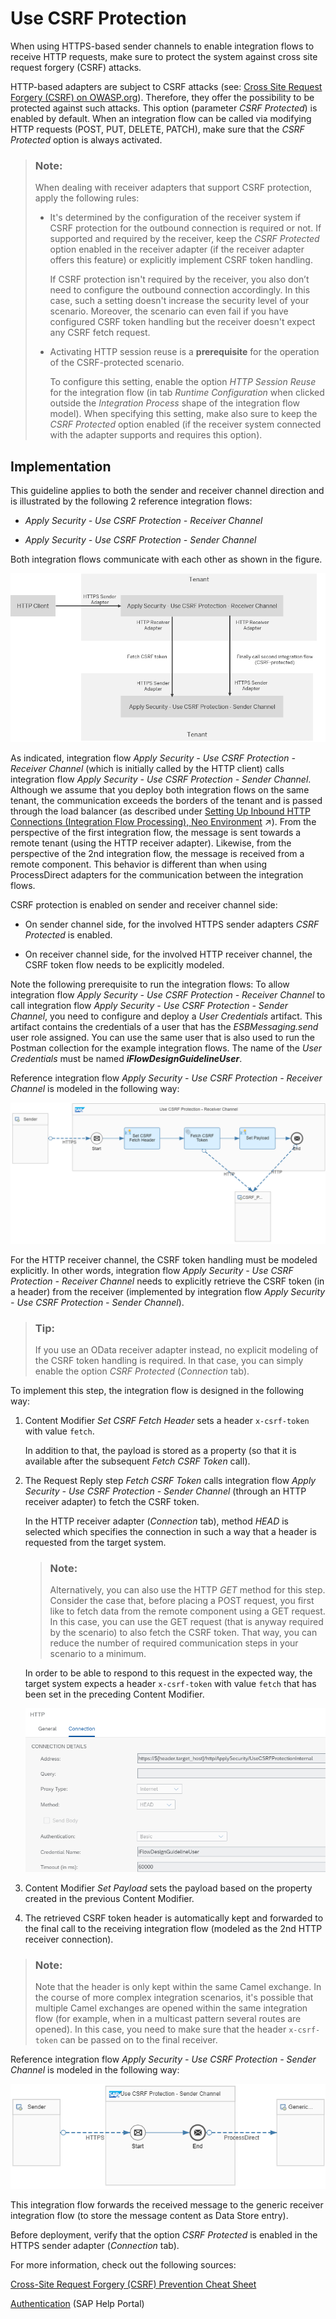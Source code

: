 <!-- loioa0765d56b6024f29a41a3a747f993499 -->

# Use CSRF Protection

When using HTTPS-based sender channels to enable integration flows to receive HTTP requests, make sure to protect the system against cross site request forgery \(CSRF\) attacks.

HTTP-based adapters are subject to CSRF attacks \(see: [Cross Site Request Forgery \(CSRF\) on OWASP.org](https://owasp.org/www-community/attacks/csrf)\). Therefore, they offer the possibility to be protected against such attacks. This option \(parameter *CSRF Protected*\) is enabled by default. When an integration flow can be called via modifying HTTP requests \(POST, PUT, DELETE, PATCH\), make sure that the *CSRF Protected* option is always activated.

> ### Note:  
> When dealing with receiver adapters that support CSRF protection, apply the following rules:
> 
> -   It's determined by the configuration of the receiver system if CSRF protection for the outbound connection is required or not. If supported and required by the receiver, keep the *CSRF Protected* option enabled in the receiver adapter \(if the receiver adapter offers this feature\) or explicitly implement CSRF token handling.
> 
>     If CSRF protection isn't required by the receiver, you also don’t need to configure the outbound connection accordingly. In this case, such a setting doesn't increase the security level of your scenario. Moreover, the scenario can even fail if you have configured CSRF token handling but the receiver doesn't expect any CSRF fetch request.
> 
> -   Activating HTTP session reuse is a **prerequisite** for the operation of the CSRF-protected scenario.
> 
>     To configure this setting, enable the option *HTTP Session Reuse* for the integration flow \(in tab *Runtime Configuration* when clicked outside the *Integration Process* shape of the integration flow model\). When specifying this setting, make also sure to keep the *CSRF Protected* option enabled \(if the receiver system connected with the adapter supports and requires this option\).



<a name="loioa0765d56b6024f29a41a3a747f993499__section_hk3_zbd_vkb"/>

## Implementation

This guideline applies to both the sender and receiver channel direction and is illustrated by the following 2 reference integration flows:

-   *Apply Security - Use CSRF Protection - Receiver Channel*

-   *Apply Security - Use CSRF Protection - Sender Channel*


Both integration flows communicate with each other as shown in the figure.

![](images/CSRF_Flows_1c47eb6.png)

As indicated, integration flow *Apply Security - Use CSRF Protection - Receiver Channel* \(which is initially called by the HTTP client\) calls integration flow *Apply Security - Use CSRF Protection - Sender Channel*. Although we assume that you deploy both integration flows on the same tenant, the communication exceeds the borders of the tenant and is passed through the load balancer \(as described under [Setting Up Inbound HTTP Connections (Integration Flow Processing), Neo Environment](https://help.sap.com/viewer/368c481cd6954bdfa5d0435479fd4eaf/Cloud/en-US/778c7e7835ff46408aafe0d499720dc7.html "You can use various sender adapters (for example, the SOAP adapters, the IDoc adapter, and the HTTP adapter) to connect the tenant to a sender system so that the sender can send messages to Cloud Integration over the HTTP protocol.") :arrow_upper_right:\). From the perspective of the first integration flow, the message is sent towards a remote tenant \(using the HTTP receiver adapter\). Likewise, from the perspective of the 2nd integration flow, the message is received from a remote component. This behavior is different than when using ProcessDirect adapters for the communication between the integration flows.

CSRF protection is enabled on sender and receiver channel side:

-   On sender channel side, for the involved HTTPS sender adapters *CSRF Protected* is enabled.

-   On receiver channel side, for the involved HTTP receiver channel, the CSRF token flow needs to be explicitly modeled.


Note the following prerequisite to run the integration flows: To allow integration flow *Apply Security - Use CSRF Protection - Receiver Channel* to call integration flow *Apply Security - Use CSRF Protection - Sender Channel*, you need to configure and deploy a *User Credentials* artifact. This artifact contains the credentials of a user that has the *ESBMessaging.send* user role assigned. You can use the same user that is also used to run the Postman collection for the example integration flows. The name of the *User Credentials* must be named ***iFlowDesignGuidelineUser***.

Reference integration flow *Apply Security - Use CSRF Protection - Receiver Channel* is modeled in the following way:

![](images/CSRF_Receiver_8cb8ac3.png)

For the HTTP receiver channel, the CSRF token handling must be modeled explicitly. In other words, integration flow *Apply Security - Use CSRF Protection - Receiver Channel* needs to explicitly retrieve the CSRF token \(in a header\) from the receiver \(implemented by integration flow *Apply Security - Use CSRF Protection - Sender Channel*\).

> ### Tip:  
> If you use an OData receiver adapter instead, no explicit modeling of the CSRF token handling is required. In that case, you can simply enable the option *CSRF Protected* \(*Connection* tab\).

To implement this step, the integration flow is designed in the following way:

1.  Content Modifier *Set CSRF Fetch Header* sets a header `x-csrf-token` with value `fetch`.

    In addition to that, the payload is stored as a property \(so that it is available after the subsequent *Fetch CSRF Token* call\).

2.  The Request Reply step *Fetch CSRF Token* calls integration flow *Apply Security - Use CSRF Protection - Sender Channel* \(through an HTTP receiver adapter\) to fetch the CSRF token.

    In the HTTP receiver adapter \(*Connection* tab\), method *HEAD* is selected which specifies the connection in such a way that a header is requested from the target system.

    > ### Note:  
    > Alternatively, you can also use the HTTP *GET* method for this step. Consider the case that, before placing a POST request, you first like to fetch data from the remote component using a GET request. In this case, you can use the GET request \(that is anyway required by the scenario\) to also fetch the CSRF token. That way, you can reduce the number of required communication steps in your scenario to a minimum.

    In order to be able to respond to this request in the expected way, the target system expects a header `x-csrf-token` with value `fetch` that has been set in the preceding Content Modifier.

    ![](images/HTTP_Channel_1_48f9715.png)

3.  Content Modifier *Set Payload* sets the payload based on the property created in the previous Content Modifier.

4.  The retrieved CSRF token header is automatically kept and forwarded to the final call to the receiving integration flow \(modeled as the 2nd HTTP receiver connection\).


> ### Note:  
> Note that the header is only kept within the same Camel exchange. In the course of more complex integration scenarios, it's possible that multiple Camel exchanges are opened within the same integration flow \(for example, when in a multicast pattern several routes are opened\). In this case, you need to make sure that the header `x-csrf-token` can be passed on to the final receiver.

Reference integration flow *Apply Security - Use CSRF Protection - Sender Channel* is modeled in the following way:

![](images/CSRF_Sender_9c5e355.png)

This integration flow forwards the received message to the generic receiver integration flow \(to store the message content as Data Store entry\).

Before deployment, verify that the option *CSRF Protected* is enabled in the HTTPS sender adapter \(*Connection* tab\).

For more information, check out the following sources:

[Cross-Site Request Forgery \(CSRF\) Prevention Cheat Sheet](https://owasp.org/www-project-cheat-sheets/cheatsheets/Cross-Site_Request_Forgery_Prevention_Cheat_Sheet.html)

[Authentication](authentication-bd2fbd5.md) \(SAP Help Portal\)

